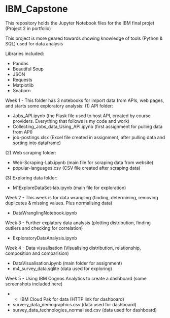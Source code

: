 # IBM_Capstone

This repository holds the Jupyter Notebook files for the IBM final projet (Project 2 in portfolio)

This project is more geared towards showing knowledge of tools (Python & SQL) used for data analysis

Libraries included:
* Pandas
* Beautiful Soup
* JSON
* Requests
* Matplotlib
* Seaborn

Week 1 - This folder has 3 notebooks for import data from APIs, web pages, and starts some exploratory analysis:
(1) API folder:
- Jobs_API.ipynb (the Flask file used to host API, created by course providers. Everything that follows is my code and work)
- Collecting_Jobs_data_Using_API.ipynb (first assignment for pulling data from API)
- job-postings.xlsx (Excel file created in assignment, after pulling data and sorting into dataframe)

(2) Web scraping folder:
- Web-Scraping-Lab.ipynb (main file for scraping data from website)
- popular-languages.csv (CSV file created after scraping data)

(3) Exploring data folder: 
- M1ExploreDataSet-lab.ipynb (main file for exploration)

Week 2 - This week is for data wrangling (finding, determining, removing duplicates & missing values. Plus normalising data)
- DataWranglingNotebook.ipynb

Week 3 - Further explatory data analysis (plotting distribution, finding outliers and checking for correlation)
- ExploratoryDataAnalysis.ipynb

Week 4 - Data visualisation (Visualising distribution, relationship, composition and comparision)
- DataVisualisation.ipynb (main folder for assignment)
- m4_survey_data.sqlite (data used for exploring)

Week 5 - Using IBM Cognos Analytics to create a dashboard (some screenshots included here)
- - IBM Cloud Pak for data (HTTP link for dashboard)
- survery_data_demographics.csv (data used for dashboard)
- survey_data_technologies_normalised.csv (data used for dashboard)
